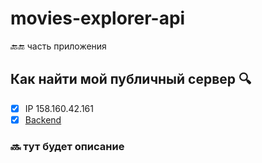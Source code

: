 # movies-explorer-api
 🔙🔚 часть приложения 
## Как найти мой публичный сервер 🔍
 - [x] IP 158.160.42.161
 - [x] [Backend](https://hey.nomoredomains.club/)
### 🔜 тут будет описание 

